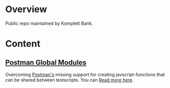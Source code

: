 # Overview
Public repo maintained by Komplett Bank.

# Content

## [Postman Global Modules](https://github.com/komplettbank/public/tree/master/Postman/GlobalModules)
Overcoming [Postman's](https://www.postman.com/) missing support for creating javscript-functions that can be shared between testscripts. You can [Read more here](https://github.com/komplettbank/public/tree/master/Postman/GlobalModules).

